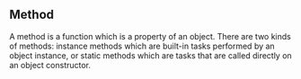 ## Method 
A method is a function which is a property of an object. There are two kinds of methods: instance methods which are built-in tasks performed by an object instance, or static methods which are tasks that are called directly on an object constructor.